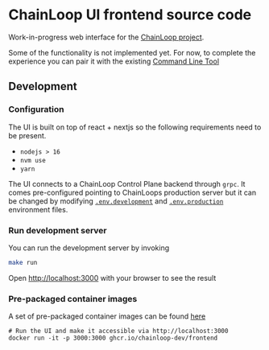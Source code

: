 # ChainLoop UI frontend source code

Work-in-progress web interface for the [ChainLoop project](https://chainloop.dev/).

Some of the functionality is not implemented yet. For now, to complete the experience you can pair it with the existing [Command Line Tool](https://docs.chainloop.dev/getting-started/installation)

## Development

### Configuration

The UI is built on top of react + nextjs so the following requirements need to be present.

- `nodejs > 16`
- `nvm use`
- `yarn`

The UI connects to a ChainLoop Control Plane backend through `grpc`. It comes pre-configured pointing to ChainLoops production server but it can be changed by modifying [`.env.development`](.env.development) and [`.env.production`](.env.production) environment files.

### Run development server

You can run the development server by invoking

```bash
make run
```

Open [http://localhost:3000](http://localhost:3000) with your browser to see the result

### Pre-packaged container images

A set of pre-packaged container images can be found [here](https://github.com/chainloop-dev/frontend/pkgs/container/frontend)

```
# Run the UI and make it accessible via http://localhost:3000
docker run -it -p 3000:3000 ghcr.io/chainloop-dev/frontend
```
